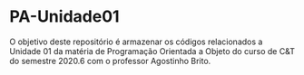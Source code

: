 # PA-Unidade01
O objetivo deste repositório é armazenar os códigos relacionados a Unidade 01 da matéria de Programação Orientada a Objeto do curso de C&amp;T do semestre 2020.6 com o professor Agostinho Brito.
